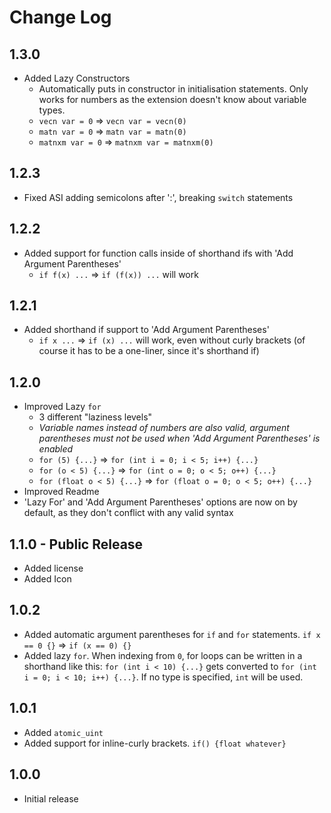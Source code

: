 # Change Log
  
## 1.3.0
- Added Lazy Constructors
  - Automatically puts in constructor in initialisation statements. Only works for numbers as the extension doesn't know about variable types.
  - `vecn var = 0` => `vecn var = vecn(0)`
  - `matn var = 0` => `matn var = matn(0)`
  - `matnxm var = 0` => `matnxm var = matnxm(0)`

## 1.2.3
- Fixed ASI adding semicolons after ':', breaking `switch` statements

## 1.2.2
- Added support for function calls inside of shorthand ifs with 'Add Argument Parentheses'
  - `if f(x) ...` => `if (f(x)) ...` will work

## 1.2.1
- Added shorthand if support to 'Add Argument Parentheses'
  - `if x ...` => `if (x) ...` will work, even without curly brackets (of course it has to be a one-liner, since it's shorthand if)

## 1.2.0
- Improved Lazy `for`
  - 3 different "laziness levels"
  - *Variable names instead of numbers are also valid, argument parentheses must not be used when 'Add Argument Parentheses' is enabled*
  - `for (5) {...}` => `for (int i = 0; i < 5; i++) {...}`
  - `for (o < 5) {...}` => `for (int o = 0; o < 5; o++) {...}`
  - `for (float o < 5) {...}` => `for (float o = 0; o < 5; o++) {...}`
- Improved Readme
- 'Lazy For' and 'Add Argument Parentheses' options are now on by default, as they don't conflict with any valid syntax

## 1.1.0 - Public Release
- Added license
- Added Icon

## 1.0.2
- Added automatic argument parentheses for `if` and `for` statements. `if x == 0 {}` => `if (x == 0) {}`
- Added lazy `for`. When indexing from `0`, for loops can be written in a shorthand like this: `for (int i < 10) {...}` gets converted to `for (int i = 0; i < 10; i++) {...}`. If no type is specified, `int` will be used.

## 1.0.1
- Added `atomic_uint`
- Added support for inline-curly brackets. `if() {float whatever}`

## 1.0.0
- Initial release
